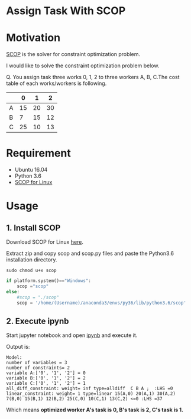 # Assign Task With SCOP

# Motivation

[SCOP](http://logopt.com/scop.htm) is the solver for constraint optimization problem.

I would like to solve the constraint optimization problem below.

Q. You assign task three works 0, 1, 2 to three workers A, B, C.The cost table of each works/workers is following.

|  | 0 | 1 | 2 |
----|----|----|----|
|A | 15 | 20 | 30 |
|B | 7 | 15 | 12 |
|C | 25 | 10 | 13 |

# Requirement

* Ubuntu 16.04
* Python 3.6
* [SCOP for Linux](http://logopt.com/scop.htm)

# Usage

## 1. Install SCOP

Download SCOP for Linux [here](http://logopt.com/scop/SCOPtrialVersionLinux.zip).

Extract zip and copy scop and scop.py files and paste the Python3.6 installation directory.

```:Terminal
sudo chmod u+x scop
```

```:scop.py
if platform.system()=="Windows":
    scop ="scop"
else:
    #scop = "./scop"
    scop = '/home/(Username)/anaconda3/envs/py36/lib/python3.6/scop'
```

## 2. Execute ipynb

Start jupyter notebook and open [ipynb](https://github.com/arkB/AssignTaskWithSCOP/blob/master/task_assign.ipynb) and execute it.

Output is:

```｀
Model: 
number of variables = 3  
number of constraints= 2  
variable A:['0', '1', '2'] = 0 
variable B:['0', '1', '2'] = 2 
variable C:['0', '1', '2'] = 1 
all_diff_constraint: weight= inf type=alldiff  C B A ;  :LHS =0  
linear_constraint: weight= 1 type=linear 15(A,0) 20(A,1) 30(A,2) 7(B,0) 15(B,1) 12(B,2) 25(C,0) 10(C,1) 13(C,2) <=0 :LHS =37 
```

Which means **optimized worker A's task is 0, B's task is 2, C's task is 1.**

